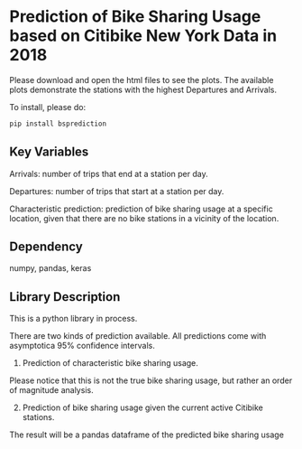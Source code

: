 # Prediction of Bike Sharing Usage based on Citibike New York Data in 2018

Please download and open the html files to see the plots. The available plots demonstrate the stations with the highest Departures and Arrivals.

To install, please do:

```bash
pip install bsprediction
```

## Key Variables
Arrivals: number of trips that end at a station per day. 

Departures: number of trips that start at a station per day. 

Characteristic prediction: prediction of bike sharing usage at a specific location, given that there are no bike stations in a vicinity of the location.

## Dependency
numpy, pandas, keras

## Library Description

This is a python library in process. 

There are two kinds of prediction available. All predictions come with asymptotica 95% confidence intervals.

1. Prediction of characteristic bike sharing usage. 

Please notice that this is not the true bike sharing usage, but rather an order of magnitude analysis.

2. Prediction of bike sharing usage given the current active Citibike stations.

The result will be a pandas dataframe of the predicted bike sharing usage 
